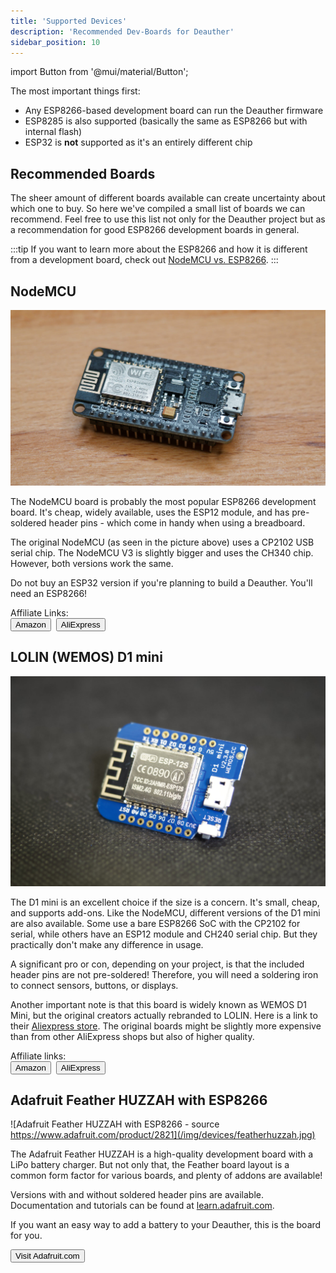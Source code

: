 ```yaml
---
title: 'Supported Devices'
description: 'Recommended Dev-Boards for Deauther'
sidebar_position: 10
---
```


import Button from '@mui/material/Button';

The most important things first:
* Any ESP8266-based development board can run the Deauther firmware
* ESP8285 is also supported (basically the same as ESP8266 but with internal flash)
* ESP32 is **not** supported as it's an entirely different chip

## Recommended Boards

The sheer amount of different boards available can create uncertainty about which one to buy.
So here we've compiled a small list of boards we can recommend.
Feel free to use this list not only for the Deauther project but as a recommendation for good ESP8266 development boards in general.

:::tip
If you want to learn more about the ESP8266 and how it is different from a development board, check out [NodeMCU vs. ESP8266](https://blog.spacehuhn.com/nodemcu-vs-esp8266/).
:::

## NodeMCU

![NodeMCU](/img/devices/nodemcu.jpg)

The NodeMCU board is probably the most popular ESP8266 development board. It's cheap, widely available, uses the ESP12 module, and has pre-soldered header pins - which come in handy when using a breadboard.

The original NodeMCU (as seen in the picture above) uses a CP2102 USB serial chip. The NodeMCU V3 is slightly bigger and uses the CH340 chip. However, both versions work the same.

Do not buy an ESP32 version if you're planning to build a Deauther. You'll need an ESP8266!

Affiliate Links:  
<Button href='https://amzn.to/3iYVMYu' target='_blank' variant='contained'>Amazon</Button>&nbsp;
<Button href='https://s.click.aliexpress.com/e/_9gMH6T' target='_blank' variant='contained'>AliExpress</Button>

## LOLIN (WEMOS) D1 mini

![Wemos D1 mini](/img/devices/d1mini.jpg)

The D1 mini is an excellent choice if the size is a concern. 
It's small, cheap, and supports add-ons. Like the NodeMCU, different versions of the D1 mini are also available. Some use a bare ESP8266 SoC with the CP2102 for serial, while others have an ESP12 module and CH240 serial chip. But they practically don't make any difference in usage.

A significant pro or con, depending on your project, is that the included header pins are not pre-soldered! Therefore, you will need a soldering iron to connect sensors, buttons, or displays.

Another important note is that this board is widely known as WEMOS D1 Mini, but the original creators actually rebranded to LOLIN. Here is a link to their [Aliexpress store](https://lolin.aliexpress.com/store/1331105). The original boards might be slightly more expensive than from other AliExpress shops but also of higher quality.

Affiliate links:  
<Button href='https://amzn.to/3DLaBYg' target='_blank' variant='contained'>Amazon</Button>&nbsp;
<Button href='https://s.click.aliexpress.com/e/_ADk3lh' target='_blank' variant='contained'>AliExpress</Button>

## Adafruit Feather HUZZAH with ESP8266

![Adafruit Feather HUZZAH with ESP8266 - source https://www.adafruit.com/product/2821](/img/devices/featherhuzzah.jpg)

The Adafruit Feather HUZZAH is a high-quality development board with a LiPo battery charger. But not only that, the Feather board layout is a common form factor for various boards, and plenty of addons are available!

Versions with and without soldered header pins are available. 
Documentation and tutorials can be found at [learn.adafruit.com](https://learn.adafruit.com/adafruit-feather-huzzah-esp8266).

If you want an easy way to add a battery to your Deauther, this is the board for you. 

<Button href='https://www.adafruit.com/product/2821' target='_blank' variant='contained'>Visit Adafruit.com</Button>